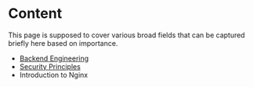 # Content

This page is supposed to cover various broad fields that can be captured briefly here based on importance.


- [Backend Engineering](backend/index.md)
- [Security Principles](./security/index.md)
- Introduction to Nginx
